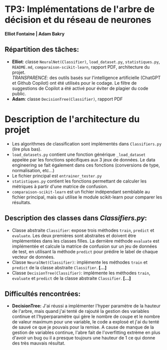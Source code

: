 # TP3: Implémentations de l'arbre de décision et du réseau de neurones

**Elliot Fontaine | Adam Bakry**



## Répartition des tâches:
- **Elliot**: classe `NeuralNet(Classifier)`, `load_dataset.py`, `statistiques.py`, `README.md`, `comparaison-scikit-learn`, rapport PDF, architecture du projet.  
*TRANSPARENCE*: des outils basés sur l'intelligence artificielle (ChatGPT et Github Copilot) ont été utilisés pour le codage. Le filtre de suggestions de Copilot a été activé pour éviter de plagier du code public.
- **Adam**: classe `DecisionTree(Classifier)`, rapport PDF

# Description de l'architecture du projet
- Les algorithmes de classification sont implémentés dans `Classifiers.py` (lire plus bas).
- `load_datasets.py` contient une fonction générique `_load_dataset` appelée par les fonctions spécifiques aux 3 jeux de données. Le data engineering se fait également dans ces fonctions (conversions de type, normalisation, etc...)
- Le fichier principal est `entrainer_tester.py`
- `statistiques.py` contient les fonctions permettant de calculer les métriques à partir d'une matrice de confusion.
- `comparaison-scikit-learn` est un fichier indépendant semblable au fichier principal, mais qui utilise le module scikit-learn pour comparer les résultats.

## Description des classes dans *Classifiers.py*:
- Classe abstraite `Classifier`: expose trois méthodes `train`, `predict` et `evaluate`. Les deux premières sont abstraites et doivent être implémentées dans les classes filles. La dernière méthode `evaluate` est implémentée et calcule la matrice de confusion sur un jeu de données de test, en utilisant la méthode `predict` pour prédire le label de chaque vecteur de données.
- Classe `NeuralNet(Classifier)`: implémente les méthodes `train` et `predict` de la classe abstraite `Classifier`. **[...]**
- Classe `DecisionTree(Classifier)`: implémente les méthodes `train`, `evaluate` et `predict` de la classe abstraite `Classifier`. **[...]**

## Difficultés rencontrées:
- **DecisionTree:** J'ai réussi a implémenter l'hyper paramètre de la hauteur de l'arbre, mais quand j'ai tenté de rajouté la gestion des variables continue et l'hyperparamètre qui gère le nombre de coupe et le nombre de valeur maximum pour une variable, le code a explosé et j'ai du tenté de sauvé ce que je pouvais pour la remise. A cause de manque de la gestion de variables continue, l'abre fait de l'overfitting extrème en plus d'avoir un bug ou il a presque toujours une hauteur de 1 ce qui donne des très mauvais résultat.
